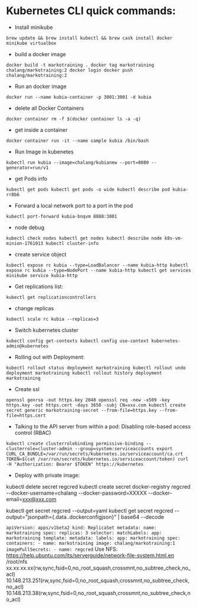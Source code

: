 # Kubernetes CLI quick commands:

* Install minikube

`
brew update && brew install kubectl && brew cask install docker minikube virtualbox
`

* build a docker image

`
docker build -t markotraining .
docker tag markotraining chalang/markotraining:2
docker login
docker push chalang/markotraining:2
`

* Run an docker image

`
docker run --name kubia-container -p 3001:3001 -d kubia
`

* delete all Docker Containers

`
docker container rm -f $(docker container ls -a -q)
`

* get inside a container

`
docker container run -it --name sample kubia /bin/bash
`

* Run Image in kubenetes

`
kubectl run kubia --image=chalang/kubianew --port=8080 --generator=run/v1
`

* get Pods info

`
kubectl get pods
kubectl get pods -o wide
kubectl describe pod kubia-rr8b6
`

* Forward a local network port to a port in the pod

`
kubectl port-forward kubia-bnqvm 8888:3001
`

* node debug

`
kubectl check nodes
kubectl get nodes
kubectl describe node k8s-vm-minion-1761013
kubectl cluster-info
`

* create service object

`
kubectl expose rc kubia --type=LoadBalancer --name kubia-http
kubectl expose rc kubia --type=NodePort --name kubia-http
kubectl get services
minikube service kubia-http
`

* Get replications list:

`
kubectl get replicationcontrollers
`

* change replicas

`
kubectl scale rc kubia --replicas=3
`

* Switch kubernetes cluster

`
kubectl config get-contexts
kubectl config use-context kubernetes-admin@kubernetes
`

* Rolling out with Deployment:

`
kubectl rollout status deployment markotraining
kubectl rollout undo deployment markotraining
kubectl rollout history deployment markotraining
`

* Create ssl

`
openssl genrsa -out https.key 2048
openssl req -new -x509 -key https.key -out https.cert -days 3650 -subj CN=xxx.com
kubectl create secret generic markotraining-secret --from-file=https.key --from-file=https.cert
`

* Talking to the API server from within a pod:
Disabling role-based access control (RBAC)

`
kubectl create clusterrolebinding permissive-binding --clusterrole=cluster-admin --group=system:serviceaccounts
export CURL_CA_BUNDLE=/var/run/secrets/kubernetes.io/serviceaccount/ca.crt
TOKEN=$(cat /var/run/secrets/kubernetes.io/serviceaccount/token)
curl -H "Authorization: Bearer $TOKEN" https://kubernetes
`

* Deploy with private image:

kubectl delete secret regcred
kubectl create secret docker-registry regcred --docker-username=chalang --docker-password=XXXXX --docker-email=xxx@xxx.com

kubectl get secret regcred --output=yaml
kubectl get secret regcred --output="jsonpath={.data.\.dockerconfigjson}" | base64 --decode

`
apiVersion: apps/v1beta2
kind: ReplicaSet
metadata:
  name: markotraining
spec:
  replicas: 3
  selector:
    matchLabels:
      app: markotraining
  template:
    metadata:
      labels:
        app: markotraining
    spec:
      containers:
      - name: markotraining
        image: chalang/markotraining:1
      imagePullSecrets:
      - name: regcred
  `
Use NFS:
https://help.ubuntu.com/lts/serverguide/network-file-system.html.en
/root/nfs xx.xx.xx.xx(rw,sync,fsid=0,no_root_squash,crossmnt,no_subtree_check,no_acl) 10.148.213.251(rw,sync,fsid=0,no_root_squash,crossmnt,no_subtree_check,no_acl) 10.148.213.38(rw,sync,fsid=0,no_root_squash,crossmnt,no_subtree_check,no_acl)
